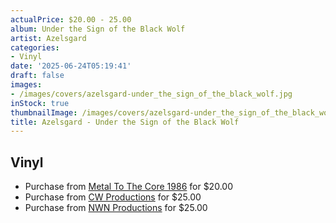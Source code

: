 ```yaml
---
actualPrice: $20.00 - 25.00
album: Under the Sign of the Black Wolf
artist: Azelsgard
categories:
- Vinyl
date: '2025-06-24T05:19:41'
draft: false
images:
- /images/covers/azelsgard-under_the_sign_of_the_black_wolf.jpg
inStock: true
thumbnailImage: /images/covers/azelsgard-under_the_sign_of_the_black_wolf-thumb.jpg
title: Azelsgard - Under the Sign of the Black Wolf
---
```


## Vinyl
* Purchase from [Metal To The Core 1986](https://metaltothecore1986.com/shop/azelsgard-under-the-sign-of-the-black-wolf-12-lp/) for $20.00
* Purchase from [CW Productions](https://shop.cwproductions.net/products/azelsgard-under-the-sign-of-the-black-wolf-lp) for $25.00
* Purchase from [NWN Productions](http://shop.nwnprod.com/index.php?route=product/product&path=75&product_id=62135&sort=pd.name&order=ASC) for $25.00
